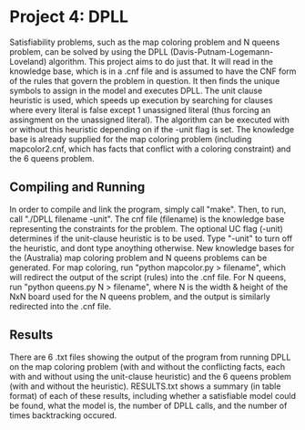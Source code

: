 # Project 4: DPLL
Satisfiability problems, such as the map coloring problem and N queens problem, 
can be solved by using the DPLL (Davis-Putnam-Logemann-Loveland) algorithm. This
project aims to do just that. It will read in the knowledge base, which is in a .cnf
file and is assumed to have the CNF form of the rules that govern the problem in question.
It then finds the unique symbols to assign in the model and executes DPLL. The unit
clause heuristic is used, which speeds up execution by searching for clauses where
every literal is false except 1 unassigned literal (thus forcing an assingment on the
unassigned literal). The algorithm can be executed with or without this heuristic
depending on if the -unit flag is set. The knowledge base is already supplied for 
the map coloring problem (including mapcolor2.cnf, which has facts that conflict with
a coloring constraint) and the 6 queens problem.

## Compiling and Running
In order to compile and link the program, simply call "make". Then, to run, call
"./DPLL filename -unit". The cnf file (filename) is the knowledge base representing
the constraints for the problem. The optional UC flag (-unit) determines if the unit-clause
heuristic is to be used. Type "-unit" to turn off the heuristic, and dont type
anoything otherwise. New knowledge bases for the (Australia) map coloring problem
and N queens problems can be generated. For map coloring, run "python mapcolor.py > filename",
which will redirect the output of the script (rules) into the .cnf file. For N queens,
run "python queens.py N > filename", where N is the width & height of the NxN board
used for the N queens problem, and the output is similarly redirected into the .cnf file.

## Results
There are 6 .txt files showing the output of the program from running DPLL on the 
map coloring problem (with and without the conflicting facts, each with and without
using the unit-clause heuristic) and the 6 queens problem (with and without the heuristic).
RESULTS.txt shows a summary (in table format) of each of these results, including whether
a satisfiable model could be found, what the model is, the number of DPLL calls, and the
number of times backtracking occured.
